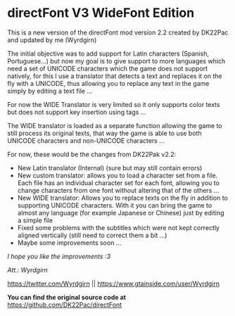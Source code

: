 # directFont V3 WideFont Edition

 This is a new version of the directFont mod version 2.2 created by DK22Pac and updated by me (Wyrdgirn)


The initial objective was to add support for Latin characters (Spanish, Portuguese...) but now my goal is to give support to more languages which need a set of UNICODE characters which the game does not support natively, for this I use a translator that detects a text and replaces it on the fly with a UNICODE, thus allowing you to replace any text in the game simply by editing a text file ...

For now the WIDE Translator is very limited so it only supports color texts but does not support key insertion using tags ...

The WIDE translator is loaded as a separate function allowing the game to still process its original texts, that way the game is able to use both UNICODE characters and non-UNICODE characters ...



For now, these would be the changes from DK22Pak v2.2:

- New Latin translator (Internal) (sure but may still contain errors)
- New custom translator: allows you to load a character set from a file. Each file has an individual character set for each font, allowing you to change characters from one font without altering that of the others ...
- New WIDE translator: Allows you to replace texts on the fly in addition to supporting UNICODE characters. With it you can bring the game to almost any language (for example Japanese or Chinese) just by editing a simple file
- Fixed some problems with the subtitles which were not kept correctly aligned vertically (still need to correct them a bit ...)
- Maybe some improvements soon ...


*I hope you like the improvements :3*

*Att.: Wyrdgirn*

https://twitter.com/Wyrdgirn || https://www.gtainside.com/user/Wyrdgirn


**You can find the original source code at**
https://github.com/DK22Pac/directFont
